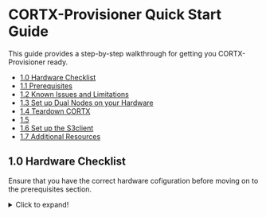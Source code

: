 # CORTX-Provisioner Quick Start Guide

This guide provides a step-by-step walkthrough for getting you CORTX-Provisioner ready.

- [1.0 Hardware Checklist](#10-Hardware-Checklist)
- [1.1 Prerequisites](#11-Prerequisites)
- [1.2 Known Issues and Limitations](#12-Known-Issues-and-Limitations)
- [1.3 Set up Dual Nodes on your Hardware](#13-Set-up-Dual-Nodes-on-your-Hardware)
- [1.4 Teardown CORTX](#14-Teardown-CORTX)
- [1.5](#15-Virtual-Machines)
- [1.6 Set up the S3client](#16-Set-up-the-S3client)
- [1.7 Additional Resources](#17-Additional-Resources)

## 1.0 Hardware Checklist

Ensure that you have the correct hardware cofiguration before moving on to the prerequisites section.

<details>
  <summary>Click to expand!</summary>
  <p>
    
* [x] Ensure that you are on a Centos 7.7.1908 Operating System.                                                                                                                 

  :page_with_curl: **Notes:** 
  - Install the vanilla OS for Centos 7.7.1908 release. 
  - Ensure you have root credentials.                                      
                                
* [x] Network:                                                                                                
  
  - Single node CORTX setup: Not Applicable
  - Dual node CORTX setup: Ensure that uniform network interfaces are available on both the nodes. 
  
    **Example:** If there are eth0 and eth1 interfaces available on node1, they should be available and have the same names and properties on node2 (subnet, mtu, etc.)  

* [x] Hardware Configuration and Storage:                                                                             
  
  - You'll need a minimum of 2GB space under /opt/ directory or partition.
  - A minimum of two LUNs should be available from the storage controller or two raw disks locally available on the system (one for metadata and one for data.) 
  
* [x] Miscellaneous:
  
- Ensure that your hardware is connected to cortx-storage.colo.seagate.com.
- You'll need internet connectivity to download and install third-party open source softwares. 
- You'll have to open the following ports:                                                                                                
  - 80 haproxy
  - 443 haproxy
  - 8100 CSM        
  
* [x] Disable SE Linux.  

  Follow these steps to disable SE Linux:  
  
  1. Run `$ vi /etc/selinux/config`
  2. Configure SELINUX=disabled in the /etc/selinux/config file using `$ vi /etc/selinux/config` 
  3. Set SELINUX=disabled 
    
      ```shell
    
          # This file controls the state of SELinux on the system.
          # SELINUX= can take one of these three values:
          #     enforcing - SELinux security policy is enforced.
          #     permissive - SELinux prints warnings instead of enforcing.
          #     disabled - No SELinux policy is loaded.
          SELINUX=disabled
          # SELINUXTYPE= can take one of three two values:
          #     targeted - Targeted processes are protected,
          #     minimum - Modification of targeted policy. Only selected processes are protected.
          #     mls - Multi Level Security protection.
          SELINUXTYPE=targeted
      ```  
   4. Restart your node using: 
    
      `$ shutdown -r now`
    
   5. After rebooting your system, confirm that the getenforce command returns a `Disabled` status:
    
      `$ getenforce`
    
* [x] Provision your Controller: ensure that the storage controller attached to the servers is correctly configured with pools and volumes. 

  Base Command
  
  `./controller-cli.sh host -h '<controller host>' -u <username> -p '<password>'`
  
  Where,
  
  - -h : hostname/IP address of controller
  - -u : Username of controller
  - -p : Password for mentioned username 

Usage -     
    
```
./controller-cli.sh host -h 'host.seagate.com' -u admin -p '!admin'
			     OR
./controller-cli.sh host -h '192.168.1.1' -u admin -p '!admin'
```

## Basic Utilities:

1. Print a usage message briefly summarizing command-line options
   ___
   `./controller-cli.sh host -h 'host.seagate.com' -u admin -p '!admin' -h | --help`
	
2. Print brief information about provisioning setup present on storage enclosure
   ___	      
   `./controller-cli.sh host -h 'host.seagate.com' -u admin -p '!admin' prov -s | --show-prov`

3. Controller provisioning
   ___
   Standard - 
   
   Provision controller on 'host.seagate.com' with standard configuration of 2 linear pools with 8 volumes per pool.
   
   `./controller-cli.sh host -h 'host.seagate.com' -u admin -p '!admin' prov [-a | --all]`

   Custom -
   1. Provision controller on 'host.seagate.com' with adapt linear pool dg01, disks range in 
      0.0-41 and default 8 volumes    
      
      `./controller-cli.sh host -h 'host.seagate.com' -u admin -p '!admin' prov -t linear -l 
      adapt -m dg01 -d 0.0-41`
   
   2. Provision controller on 'host.seagate.com' with raid5 virtual pool a, disks range in 0.42-83 and default 8 volumes
   
      `./controller-cli.sh host -h 'host.seagate.com' -u admin -p '!admin' prov -t virtual -l r6 -m a -d 0.42-83`
   
   3. Provision controller on 'host.seagate.com' with raid5 virtual pool b, disks range in 0.0-9 and 6 volumes
     
      `./controller-cli.sh host -h 'host.seagate.com' -u admin -p '!admin' prov -t virtual -l r5 -m b -d 0.0-9 -n 6`

   >**Note :** -t,-l,-m,-d flags are necessary while custom controller provisioning.
   >
   >**Supported Custom Parameters :**    
   >- pool-type : linear,virtual
   >- level : r1,r5,r6,r10,r50,adapt
   >- pool-name for virtual pool : a,b 
   >- no of volumes : 1,2,3,4,5,6,7,8

4. Eliminate existing standard/custom provisioning on 'host.seagate.com' controller
   ___
   `./controller-cli.sh host -h 'host.seagate.com' -u admin -p '!admin' prov [-c | --cleanup]`


5. Eliminate existing standard/custom provisioning on 'host.seagate.com' controller and setup standard provisioning on it
   ___
   `./controller-cli.sh host -h 'host.seagate.com' -u admin -p '!admin' prov [-c | --cleanup] [-a | --all]`
   
   >**Note :** You could also use cleanup flag with custom provisioning setup.


6. Print details about available disks on storage enclosure
   ___
   `./controller-cli.sh host -h 'host.seagate.com' -u admin -p '!admin' [-s|--show-disks]`

7. Print storage enclosure
 serial number, firmware version
 and license details present on controller 'host.seagate.com'
   ___
   `./controller-cli.sh host -h 'host.seagate.com' -u admin -p '!admin' --show-license` 
     

## 1.1 Prerequisites

<details>
 <summary>Before you begin</summary>
 <p>
  
  1. Verify and ensure that the IPMI is configured and BMC IPs are assigned on both nodes.
  2. Ensure that you've installed RHEL 7.7 OS and the kernel version is 3.10.0-1062.el7.x86_64. 
  3. Run command `lsb_release -a` to verify that the LSB Module is installed.
  4. Make sure that direct network connection is established between two server nodes for private data network.   
  5. Ensure that SAS connections from controllers to servers are not cross connected.
  6. Verify that the pools and volumes are created on controller and mapped to both the servers. You can do this via controller web-interface from the *Mappings* page.  
  7. For Provisioner to deploy successfully on RHEL servers, you'll need to either enable or disable the subscription manager with standard RHEL and RHEL HA licenses. You'll need to run the CORTX prerequisite script based on the enabled or disabled licenses on your systems. If you are on a CentOS RedHat system, you can directly run the prerequisite script. 
     1. You'll need to check whether licenses are enabled on both the servers. To do that, verifying if the subscription manager is enabled by using:

         ```shell
            $ subscription-manager list | grep Status: | awk '{ print $2 }' 
            && subscription-manager status | grep "Overall Status:" | awk '{ print $3 }'
         ```
          
        **Output**
          
          ```shell
          
            Subscribed  
            Current  
          ```     
          
        - If you get the above output message, then subscription manager is enabled on your system. 
        - If you do not get the above output message, subscription manager is disabled. 
          - Run the following prerequisite script to enable the subscription manager: 
          `$ curl https://raw.githubusercontent.com/Seagate/cortx-prvsnr/Cortx-v1.0.0_Beta/cli/src/cortx-prereqs.sh?token=APVYY2OPAHDGRLHXTBK5KIC7B3DYG -o cortx-prereqs.sh; chmod a+x cortx-prereqs.sh; ./cortx-prereqs.sh --disable-sub-mgr`   
      
     2. Verify if High Availability license is enabled on your system by using:   
      
          `$ subscription-manager repos --list | grep rhel-ha-for-rhel-7-server-rpms`
          
          **Output**
          
          `Repo ID:   rhel-ha-for-rhel-7-server-rpms`
     
        - If the High Availability repository is listed in the output message above, then the High Availability license is also enabled. 
        - If you do not see the High Availability repository listed in the output message, then the High Availability license is not enabled on your system. You can do any one of the following:
          1. Get the High Availability license enabled on both nodes by your Infrastructure team.  
          2. Deploy CORTX with subscription manager disabled on both nodes.   

     3. You can deploy CORTX with or without the subscription manager. Before you deploy CORTX, ensure that: 
        1. You've installed mellanox drivers on both nodes. To install mellanox, run the CORTX prerequisite script:
           
           `curl https://raw.githubusercontent.com/Seagate/cortx-prvsnr/main/cli/src/cortx-prereqs.sh?token=APVYY2KMSGG3FJBCA73EUZC7B3BYG | bash -s`   
         - Once the Mellanox Drivers are installed, your system will reboot. 
         - If Mellanox Drivers are installed on your system already, the system will not reboot. 
        2. Seagate internal repositories are set up manually from `/etc/yum.repos.d/`.
     
        Run the CORTX prerequisite script:
         
         1. To deploy CORTX with the subscription manager enabled, use:   
             1. Navigate to [GitHub](https://github.com/Seagate/cortx-prvsnr).
             2. Select the *DEV* or *BETA* branch. For the latest code, select the *release* branch. 
             3. Click cli and navigate to src.
             4. Click cortx-prereqs.sh and view the RAW file. 
             5. Copy the token link for your Prerequisite script.   
             
                `curl https://raw.githubusercontent.com/Seagate/cortx-prvsnr/main/cli/src/cortx-prereqs.sh?token=APVYY2KMSGG3FJBCA73EUZC7B3BYG | bash -s`   

         2. To deploy CORTX with the subscription manager enabled, use:
        
            `curl https://raw.githubusercontent.com/Seagate/cortx-prvsnr/Cortx-v1.0.0_Beta/cli/src/cortx-prereqs.sh?token=APVYY2OPAHDGRLHXTBK5KIC7B3DYG -o cortx-prereqs.sh; chmod a+x cortx-prereqs.sh; ./cortx-prereqs.sh --disable-sub-mgr`   
      
         :page_with_curl: **Notes:** 
         - You'll need to generate your own tokens for Dev, Release and Beta Builds.
         - To deploy the Beta build, replace `main` with `Cortx-v1.0.0_Beta` in the token url.     

 </p>
 </details>

## 1.1 Known Issues and Limitations

Before running the commands, please go through the list of * [Known Issues for dual node setup](https://github.com/Seagate/cortx-prvsnr/wiki/deploy-eos)

 :warning: **Limitation:** Single node hardware setup is currently not supported in CORTX-Provisioner. 

## 1.2 Set up Dual Nodes on your Hardware

<details>
 <summary>Click to expand</summary>
 <p>

1. Ensure that you meet the [Prerequisites](#Prerequisites) and your systems are rebooted.  
2. Make sure that all the volumes or LUNs mapped from the storage enclosure to the servers, are visible on both the servers. 
   
   Run command: 
   
   `lsblk -S|grep SEAGATE`
   
   **Output**
    
    ```shell
    
    [root@sm10-r20 ~]# lsblk -S|grep SEAGATE
    sda  0:0:0:1    disk SEAGATE  5565             G265 sas
    sdb  0:0:0:2    disk SEAGATE  5565             G265 sas
    sdc  0:0:0:3    disk SEAGATE  5565             G265 sas
    sdd  0:0:0:4    disk SEAGATE  5565             G265 sas
    sde  0:0:0:5    disk SEAGATE  5565             G265 sas
    sdf  0:0:0:6    disk SEAGATE  5565             G265 sas
    sdg  0:0:0:7    disk SEAGATE  5565             G265 sas
    sdh  0:0:0:8    disk SEAGATE  5565             G265 sas
    sdi  0:0:1:1    disk SEAGATE  5565             G265 sas
    sdj  0:0:1:2    disk SEAGATE  5565             G265 sas
    sdk  0:0:1:3    disk SEAGATE  5565             G265 sas
    sdl  0:0:1:4    disk SEAGATE  5565             G265 sas
    sdm  0:0:1:5    disk SEAGATE  5565             G265 sas
    sdn  0:0:1:6    disk SEAGATE  5565             G265 sas
    sdo  0:0:1:7    disk SEAGATE  5565             G265 sas
    sdp  0:0:1:8    disk SEAGATE  5565             G265 sas
    [root@sm10-r20 ~]# 
    ```
    
    :page_with_curl: **Notes:** 
    - If you do not see the disk devices listed, as shown in the oputput above, please don't proceed. 
      - Try rebooting the servers and check again. 
    - If you still do not see the disks listed, contact your infrastructure team. 

3. You'll need to deploy CORTX. 
   - To auto-deploy CORTX using a single command, refer to [auto deploy Cortx](https://github.com/Seagate/cortx-prvsnr/wiki/Deployment-on-VM_Auto-Deploy).     
   - Deploy Cortx manually, refer to [Cortx setup on VM singlenode](https://github.com/Seagate/cortx-prvsnr/wiki/Cortx-setup-on-VM-singlenode). 
</p>
</details>

## 1.3 Teardown CORTX  
  
  Follow the [Teardown Guide](https://github.com/Seagate/cortx-prvsnr/wiki/Teardown-Guide) to teardown CORTX components.  

## 1.4 Virtual Machines
  
  - Know how to [Set up Cortx on a Single Node VM](https://github.com/Seagate/cortx-prvsnr/wiki/Cortx-setup-on-VM-singlenode)
  - **TODO** Add link for Dual Node VM. 
  
## 1.5 Set up the S3client   
  
  **TODO** Add link for for s3client setup document.

## 1.6 Additional Resources
  
  **TODO** Add link for CLI
